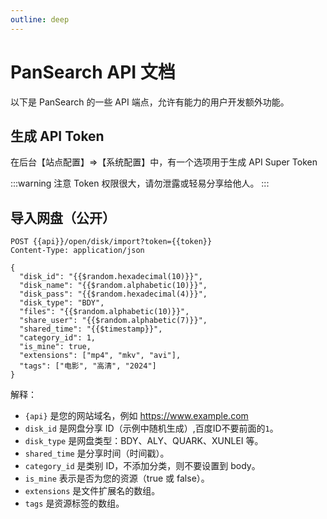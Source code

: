 ```yaml
---
outline: deep
---
```


# PanSearch API 文档

以下是 PanSearch 的一些 API 端点，允许有能力的用户开发额外功能。

## 生成 API Token

在后台【站点配置】=>【系统配置】中，有一个选项用于生成 API Super Token

:::warning 注意
Token 权限很大，请勿泄露或轻易分享给他人。
:::

## 导入网盘（公开）

```http
POST {{api}}/open/disk/import?token={{token}}
Content-Type: application/json

{
  "disk_id": "{{$random.hexadecimal(10)}}",
  "disk_name": "{{$random.alphabetic(10)}}",
  "disk_pass": "{{$random.hexadecimal(4)}}",
  "disk_type": "BDY",
  "files": "{{$random.alphabetic(10)}}",
  "share_user": "{{$random.alphabetic(7)}}",
  "shared_time": "{{$timestamp}}",
  "category_id": 1,
  "is_mine": true,
  "extensions": ["mp4", "mkv", "avi"],
  "tags": ["电影", "高清", "2024"]
}
```

解释：

- `{api}` 是您的网站域名，例如 <https://www.example.com>
- `disk_id` 是网盘分享 ID（示例中随机生成）,百度ID不要前面的`1`。
- `disk_type` 是网盘类型：BDY、ALY、QUARK、XUNLEI 等。
- `shared_time` 是分享时间（时间戳）。
- `category_id` 是类别 ID，不添加分类，则不要设置到 body。
- `is_mine` 表示是否为您的资源（true 或 false）。
- `extensions` 是文件扩展名的数组。
- `tags` 是资源标签的数组。
